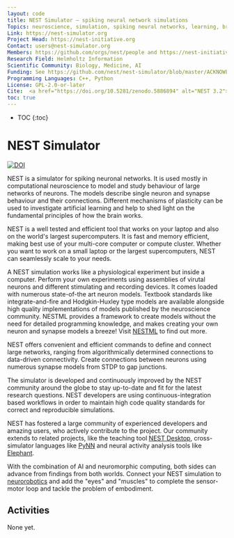 ```yaml
---
layout: code
title: NEST Simulator – spiking neural network simulations
Topics: neuroscience, simulation, spiking neural networks, learning, brain function
Link: https://nest-simulator.org
Project Head: https://nest-initiative.org
Contact: users@nest-simulator.org
Members: https://github.com/orgs/nest/people and https://nest-initiative.org
Research Field: Helmholtz Information
Scientific Community: Biology, Medicine, AI
Funding: See https://github.com/nest/nest-simulator/blob/master/ACKNOWLEDGMENTS.md
Programming Languages: C++, Python
License: GPL-2.0-or-later
Cite:  <a href="https://doi.org/10.5281/zenodo.5886894" alt="NEST 3.2"><img src="https://zenodo.org/badge/DOI/10.5281/zenodo.5886894.svg" alt="DOI"></a>
toc: true
---
```


- TOC
{:toc}

# NEST Simulator

<a href="https://doi.org/10.5281/zenodo.5886894"><img src="https://zenodo.org/badge/DOI/10.5281/zenodo.5886894.svg" alt="DOI"></a>

<!-- what is nest? what is it for? -->
NEST is a simulator for spiking neuronal networks. It is used mostly in computational neuroscience to model and study <!-- phenomenons in the functional --> behaviour of large networks of neurons. The models describe single neuron and synapse behaviour and their connections. Different mechanisms of plasticity can be used to investigate artificial learning and help to shed light on the fundamental principles of how the brain works.

<!-- how could I try? -->
NEST is a well tested and efficient tool that works on your laptop and also on the world's largest supercomputers. It is fast and memory efficient, making best use of your multi-core computer or compute cluster. Whether you want to work on a small laptop or the largest supercomputers, NEST can seamlessly scale to your needs.

<!-- what can I do with NEST? -->
A NEST simulation works like a physiological experiment but inside a computer. Perform your own experiments using assemblies of virutal neurons and different  stimulating and recording devices. <!-- 
.
what are the building blocks I can play with? -->
It comes loaded with numerous state-of-the art neuron models. Textbook standards like integrate-and-fire and Hodgkin-Huxley type models are available alongside high quality implementations of models published by the neuroscience community. NESTML provides a framework to create models without the need for detailed programming knowledge, and makes creating your own neuron and synapse models a breeze! Visit [NESTML](https://nestml.readthedocs.io/en/latest/) to find out more.

<!-- How can I build stuff? -->
NEST offers convenient and efficient commands to define and connect large networks, ranging from algorithmically determined connections to data-driven connectivity. Create connections between neurons using numerous synapse models from STDP to gap junctions.

<!-- background, community and friends -->
The simulator is developed and continuously improved by the NEST community around the globe to stay up-to-date and fit for the latest research questions. NEST developers are using continuous-integration based workflows in order to maintain high code quality standards for correct and reproducible simulations.

<!-- Community building -->
NEST has fostered a large community of experienced developers and amazing users, who actively contribute to the project. Our community extends to related projects, like the teaching tool [NEST Desktop](https://nest-desktop.readthedocs.io/en/latest/), cross-simulator languages like [PyNN](https://neuralensemble.org/docs/PyNN/) and neural activity analysis tools like [Elephant](https://elephant.readthedocs.io/en/latest/).

With the combination of AI and neuromorphic computing, both sides can advance from findings from both worlds. Connect your NEST simulation to [neurorobotics](https://neurorobotics.net/) and add the "eyes" and "muscles" to complete the sensor-motor loop and tackle the problem of embodiment.


## Activities

None yet.
